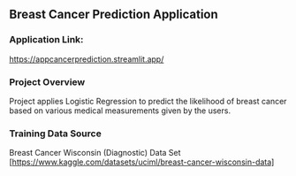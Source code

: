 ## Breast Cancer Prediction Application

### Application Link:
https://appcancerprediction.streamlit.app/

### Project Overview
Project applies Logistic Regression to predict the likelihood of breast cancer based on various medical measurements given by the users.

### Training Data Source
Breast Cancer Wisconsin (Diagnostic) Data Set
[https://www.kaggle.com/datasets/uciml/breast-cancer-wisconsin-data]
